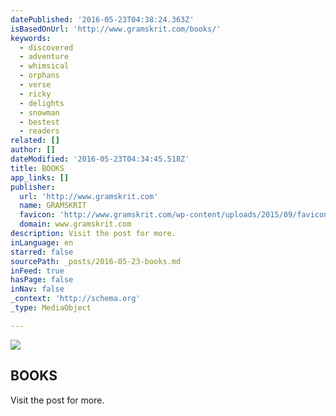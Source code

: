 ```yaml
---
datePublished: '2016-05-23T04:38:24.363Z'
isBasedOnUrl: 'http://www.gramskrit.com/books/'
keywords:
  - discovered
  - adventure
  - whimsical
  - orphans
  - verse
  - ricky
  - delights
  - snowman
  - bestest
  - readers
related: []
author: []
dateModified: '2016-05-23T04:34:45.518Z'
title: BOOKS
app_links: []
publisher:
  url: 'http://www.gramskrit.com'
  name: GRAMSKRIT
  favicon: 'http://www.gramskrit.com/wp-content/uploads/2015/09/favicon_Sun.png'
  domain: www.gramskrit.com
description: Visit the post for more.
inLanguage: en
starred: false
sourcePath: _posts/2016-05-23-books.md
inFeed: true
hasPage: false
inNav: false
_context: 'http://schema.org'
_type: MediaObject

---
```

<article style=""><img src="https://the-grid-user-content.s3-us-west-2.amazonaws.com/3264821a-80fa-4d1f-8d4e-04653d3959de.jpg" /><h1>BOOKS</h1><p>Visit the post for more.</p></article>